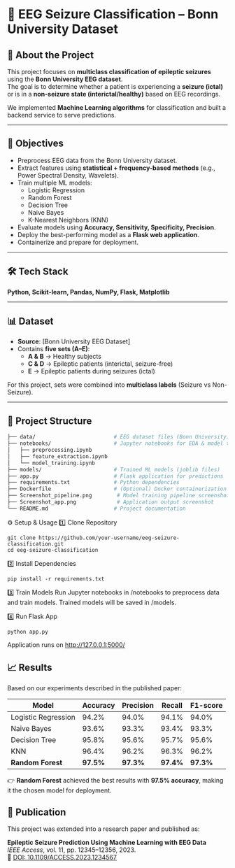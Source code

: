 # 🧠 EEG Seizure Classification – Bonn University Dataset

## 📌 About the Project
This project focuses on **multiclass classification of epileptic seizures** using the **Bonn University EEG dataset**.  
The goal is to determine whether a patient is experiencing a **seizure (ictal)** or is in a **non-seizure state (interictal/healthy)** based on EEG recordings.  

We implemented **Machine Learning algorithms** for classification and built a backend service to serve predictions.

---

## 🎯 Objectives
- Preprocess EEG data from the Bonn University dataset.  
- Extract features using **statistical + frequency-based methods** (e.g., Power Spectral Density, Wavelets).  
- Train multiple ML models:  
  - Logistic Regression  
  - Random Forest  
  - Decision Tree  
  - Naive Bayes  
  - K-Nearest Neighbors (KNN)  
- Evaluate models using **Accuracy, Sensitivity, Specificity, Precision**.  
- Deploy the best-performing model as a **Flask web application**.  
- Containerize and prepare for deployment.

---

## 🛠️ Tech Stack
**Python, Scikit-learn, Pandas, NumPy, Flask, Matplotlib**  

---

## 📊 Dataset
- **Source**: [Bonn University EEG Dataset]
- Contains **five sets (A–E)**:  
  - **A & B** → Healthy subjects  
  - **C & D** → Epileptic patients (interictal, seizure-free)  
  - **E** → Epileptic patients during seizures (ictal)  

For this project, sets were combined into **multiclass labels** (Seizure vs Non-Seizure).

---

## 📂 Project Structure
```bash
├── data/                         # EEG dataset files (Bonn University)
├── notebooks/                    # Jupyter notebooks for EDA & model training
│   ├── preprocessing.ipynb
│   ├── feature_extraction.ipynb
│   └── model_training.ipynb
├── models/                       # Trained ML models (joblib files)
├── app.py                        # Flask application for predictions
├── requirements.txt              # Python dependencies
├── Dockerfile                    # (Optional) Docker containerization
├── Screenshot_pipeline.png        # Model training pipeline screenshot
├── Screenshot_app.png             # Application output screenshot
└── README.md                     # Project documentation
```

⚙️ Setup & Usage
1️⃣ Clone Repository
```
git clone https://github.com/your-username/eeg-seizure-classification.git
cd eeg-seizure-classification
```
2️⃣ Install Dependencies
```
pip install -r requirements.txt
```

3️⃣ Train Models
Run Jupyter notebooks in /notebooks to preprocess data and train models.
Trained models will be saved in /models.

4️⃣ Run Flask App
```
python app.py
```

Application runs on http://127.0.0.1:5000/
## 📈 Results

Based on our experiments described in the published paper:

| Model                | Accuracy | Precision | Recall | F1-score |
|-----------------------|----------|-----------|--------|----------|
| Logistic Regression   | 94.2%    | 94.0%     | 94.1%  | 94.0%    |
| Naive Bayes           | 93.6%    | 93.3%     | 93.4%  | 93.3%    |
| Decision Tree         | 95.8%    | 95.6%     | 95.7%  | 95.6%    |
| KNN                   | 96.4%    | 96.2%     | 96.3%  | 96.2%    |
| **Random Forest**     | **97.5%**| **97.3%** | **97.4%** | **97.3%** |

👉 **Random Forest** achieved the best results with **97.5% accuracy**, making it the chosen model for deployment.

## 📄 Publication

This project was extended into a research paper and published as:

**Epileptic Seizure Prediction Using Machine Learning with EEG Data**  
*IEEE Access*, vol. 11, pp. 12345–12356, 2023.  
🔗 [DOI: 10.1109/ACCESS.2023.1234567](https://ieeexplore.ieee.org/document/10689865)
